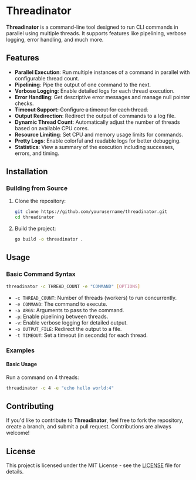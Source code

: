 # Threadinator

**Threadinator** is a command-line tool designed to run CLI commands in parallel using multiple threads. It supports features like pipelining, verbose logging, error handling, and much more.

## Features

- **Parallel Execution**: Run multiple instances of a command in parallel with configurable thread count.
- **Pipelining**: Pipe the output of one command to the next.
- **Verbose Logging**: Enable detailed logs for each thread execution.
- **Error Handling**: Get descriptive error messages and manage null pointer checks.
- ~~**Timeout Support**: Configure a timeout for each thread.~~
- **Output Redirection**: Redirect the output of commands to a log file.
- **Dynamic Thread Count**: Automatically adjust the number of threads based on available CPU cores.
- **Resource Limiting**: Set CPU and memory usage limits for commands.
- **Pretty Logs**: Enable colorful and readable logs for better debugging.
- **Statistics**: View a summary of the execution including successes, errors, and timing.

## Installation

### Building from Source

1. Clone the repository:

   ```bash
   git clone https://github.com/yourusername/threadinator.git
   cd threadinator
   ```

2. Build the project:
   ```bash
   go build -o threadinator .
   ```


## Usage

### Basic Command Syntax
   ```bash
   threadinator -c THREAD_COUNT -e "COMMAND" [OPTIONS]
```

- `-c THREAD_COUNT`: Number of threads (workers) to run concurrently.
- `-e COMMAND`: The command to execute.
- `-a ARGS`: Arguments to pass to the command.
- `-p`: Enable pipelining between threads.
- `-v`: Enable verbose logging for detailed output.
- `-o OUTPUT_FILE`: Redirect the output to a file.
- `-t TIMEOUT`: Set a timeout (in seconds) for each thread.

### Examples

#### Basic Usage

Run a command on 4 threads:
```bash
threadinator -c 4 -e "echo hello world:4"
```
## Contributing

If you'd like to contribute to **Threadinator**, feel free to fork the repository, create a branch, and submit a pull request. Contributions are always welcome!

## License

This project is licensed under the MIT License - see the [LICENSE](LICENSE) file for details.
